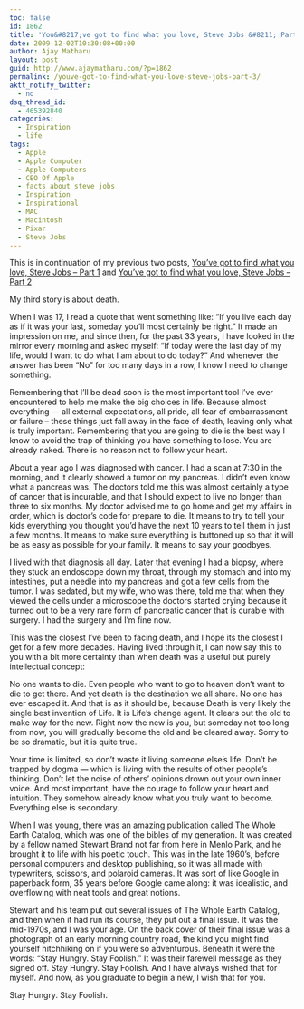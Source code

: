 ```yaml
---
toc: false
id: 1862
title: 'You&#8217;ve got to find what you love, Steve Jobs &#8211; Part 3'
date: 2009-12-02T10:30:08+00:00
author: Ajay Matharu
layout: post
guid: http://www.ajaymatharu.com/?p=1862
permalink: /youve-got-to-find-what-you-love-steve-jobs-part-3/
aktt_notify_twitter:
  - no
dsq_thread_id:
  - 465392840
categories:
  - Inspiration
  - life
tags:
  - Apple
  - Apple Computer
  - Apple Computers
  - CEO Of Apple
  - facts about steve jobs
  - Inspiration
  - Inspirational
  - MAC
  - Macintosh
  - Pixar
  - Steve Jobs
---
```

This is in continuation of my previous two posts, [You&#8217;ve got to find what you love, Steve Jobs &#8211; Part 1](http://www.ajaymatharu.com/youve-got-to-find-what-you-love-steve-jobs-part-1/) and [You&#8217;ve got to find what you love, Steve Jobs &#8211; Part 2](http://www.ajaymatharu.com/youve-got-to-find-what-you-love-steve-jobs-part-2/)

My third story is about death.

When I was 17, I read a quote that went something like: &#8220;If you live each day as if it was your last, someday you&#8217;ll most certainly be right.&#8221; It made an impression on me, and since then, for the past 33 years, I have looked in the mirror every morning and asked myself: &#8220;If today were the last day of my life, would I want to do what I am about to do today?&#8221; And whenever the answer has been &#8220;No&#8221; for too many days in a row, I know I need to change something.

Remembering that I&#8217;ll be dead soon is the most important tool I&#8217;ve ever encountered to help me make the big choices in life. Because almost everything — all external expectations, all pride, all fear of embarrassment or failure &#8211; these things just fall away in the face of death, leaving only what is truly important. Remembering that you are going to die is the best way I know to avoid the trap of thinking you have something to lose. You are already naked. There is no reason not to follow your heart.

About a year ago I was diagnosed with cancer. I had a scan at 7:30 in the morning, and it clearly showed a tumor on my pancreas. I didn&#8217;t even know what a pancreas was. The doctors told me this was almost certainly a type of cancer that is incurable, and that I should expect to live no longer than three to six months. My doctor advised me to go home and get my affairs in order, which is doctor&#8217;s code for prepare to die. It means to try to tell your kids everything you thought you&#8217;d have the next 10 years to tell them in just a few months. It means to make sure everything is buttoned up so that it will be as easy as possible for your family. It means to say your goodbyes.

I lived with that diagnosis all day. Later that evening I had a biopsy, where they stuck an endoscope down my throat, through my stomach and into my intestines, put a needle into my pancreas and got a few cells from the tumor. I was sedated, but my wife, who was there, told me that when they viewed the cells under a microscope the doctors started crying because it turned out to be a very rare form of pancreatic cancer that is curable with surgery. I had the surgery and I&#8217;m fine now.

This was the closest I&#8217;ve been to facing death, and I hope its the closest I get for a few more decades. Having lived through it, I can now say this to you with a bit more certainty than when death was a useful but purely intellectual concept:

No one wants to die. Even people who want to go to heaven don&#8217;t want to die to get there. And yet death is the destination we all share. No one has ever escaped it. And that is as it should be, because Death is very likely the single best invention of Life. It is Life&#8217;s change agent. It clears out the old to make way for the new. Right now the new is you, but someday not too long from now, you will gradually become the old and be cleared away. Sorry to be so dramatic, but it is quite true.

Your time is limited, so don&#8217;t waste it living someone else&#8217;s life. Don&#8217;t be trapped by dogma — which is living with the results of other people&#8217;s thinking. Don&#8217;t let the noise of others&#8217; opinions drown out your own inner voice. And most important, have the courage to follow your heart and intuition. They somehow already know what you truly want to become. Everything else is secondary.

When I was young, there was an amazing publication called The Whole Earth Catalog, which was one of the bibles of my generation. It was created by a fellow named Stewart Brand not far from here in Menlo Park, and he brought it to life with his poetic touch. This was in the late 1960&#8217;s, before personal computers and desktop publishing, so it was all made with typewriters, scissors, and polaroid cameras. It was sort of like Google in paperback form, 35 years before Google came along: it was idealistic, and overflowing with neat tools and great notions.

Stewart and his team put out several issues of The Whole Earth Catalog, and then when it had run its course, they put out a final issue. It was the mid-1970s, and I was your age. On the back cover of their final issue was a photograph of an early morning country road, the kind you might find yourself hitchhiking on if you were so adventurous. Beneath it were the words: &#8220;Stay Hungry. Stay Foolish.&#8221; It was their farewell message as they signed off. Stay Hungry. Stay Foolish. And I have always wished that for myself. And now, as you graduate to begin a new, I wish that for you.

Stay Hungry. Stay Foolish.
